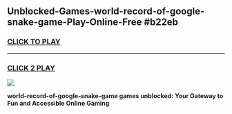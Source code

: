 
## Unblocked-Games-world-record-of-google-snake-game-Play-Online-Free #b22eb
<h3>
<a href="https://us.freeplayer.one?title=world-record-of-google-snake-game&ref=10M">CLICK TO PLAY</a></h3>
<hr>

<h3>
<a href="https://us.freeplayer.one?title=world-record-of-google-snake-game&ref=10M">CLICK 2 PLAY</a>
  
</h3>

<a href="https://us.freeplayer.one?title=world-record-of-google-snake-game&ref=10M"><img src="https://clearcache.store/games.png"></a>


**world-record-of-google-snake-game games unblocked: Your Gateway to Fun and Accessible Online Gaming**
